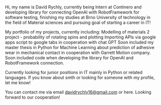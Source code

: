 Hi, my name is David Rychly, currently being Intern at Continero and developing library for connecting OpenAI with RobotFramework for software testing, finishing my studies at Brno University of technology in the field of Material sciences and pursuing goal of starting a career in IT!

My portfolio of my projects, currently including:
  Modelling of materials 2 project - probability of rotating spins and plotting
  Importing APIs via google apps script to google tabs in cooperation with chat GPT
  Soon included my master thesis in Python for Machine Learning about prediction of adhesive wear in mechanical contact in cooperation with Garrett Motion company.
  Soon included code when developing the library for OpenAI and RobotFramework connection.

  Currently looking for junior positions in IT mainly in Python or related languages. If you know about smth or looking for someone with my profile, let me know!

  You can contact me via email davidrychly16@gmail.com or here. Looking forward to our cooperation!
